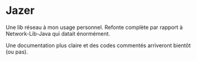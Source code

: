 # Jazer

Une lib réseau à mon usage personnel. Refonte complète par rapport à Network-Lib-Java qui datait énormément.

Une documentation plus claire et des codes commentés arriveront bientôt (ou pas).
